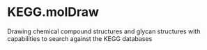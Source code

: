 # KEGG.molDraw
Drawing chemical compound structures and glycan structures with capabilities to search against the KEGG databases
